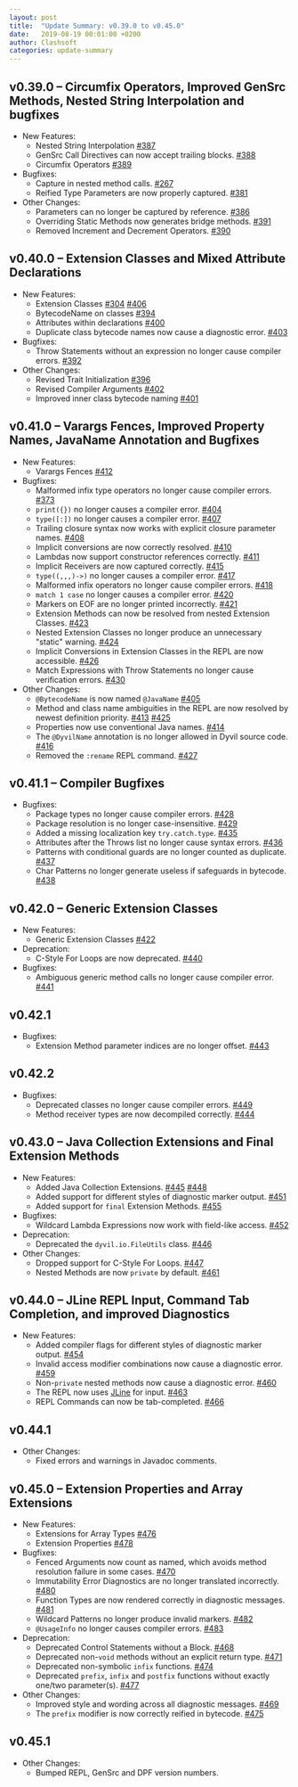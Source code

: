 ```yaml
---
layout: post
title:  "Update Summary: v0.39.0 to v0.45.0"
date:   2019-08-19 00:01:00 +0200
author: Clashsoft
categories: update-summary
---
```


## v0.39.0 – Circumfix Operators, Improved GenSrc Methods, Nested String Interpolation and bugfixes

- New Features:
    - Nested String Interpolation [#387](https://github.com/Dyvil/Dyvil/issues/387)
    - GenSrc Call Directives can now accept trailing blocks. [#388](https://github.com/Dyvil/Dyvil/issues/388)
    - Circumfix Operators [#389](https://github.com/Dyvil/Dyvil/issues/389)
- Bugfixes:
    - Capture in nested method calls. [#267](https://github.com/Dyvil/Dyvil/issues/267)
    - Reified Type Parameters are now properly captured. [#381](https://github.com/Dyvil/Dyvil/issues/381)
- Other Changes:
    - Parameters can no longer be captured by reference. [#386](https://github.com/Dyvil/Dyvil/issues/386)
    - Overriding Static Methods now generates bridge methods. [#391](https://github.com/Dyvil/Dyvil/issues/391)
    - Removed Increment and Decrement Operators. [#390](https://github.com/Dyvil/Dyvil/issues/390)

## v0.40.0 – Extension Classes and Mixed Attribute Declarations

- New Features:
    - Extension Classes [#304](https://github.com/Dyvil/Dyvil/issues/304) [#406](https://github.com/Dyvil/Dyvil/issues/406)
    - BytecodeName on classes [#394](https://github.com/Dyvil/Dyvil/issues/394)
    - Attributes within declarations [#400](https://github.com/Dyvil/Dyvil/issues/400)
    - Duplicate class bytecode names now cause a diagnostic error. [#403](https://github.com/Dyvil/Dyvil/issues/403)
- Bugfixes:
    - Throw Statements without an expression no longer cause compiler errors. [#392](https://github.com/Dyvil/Dyvil/issues/392)
- Other Changes:
    - Revised Trait Initialization [#396](https://github.com/Dyvil/Dyvil/issues/396)
    - Revised Compiler Arguments [#402](https://github.com/Dyvil/Dyvil/issues/402)
    - Improved inner class bytecode naming [#401](https://github.com/Dyvil/Dyvil/issues/401)

## v0.41.0 – Varargs Fences, Improved Property Names, JavaName Annotation and Bugfixes

- New Features:
    - Varargs Fences [#412](https://github.com/Dyvil/Dyvil/issues/412)
- Bugfixes:
    - Malformed infix type operators no longer cause compiler errors. [#373](https://github.com/Dyvil/Dyvil/issues/373)
    - `print({})` no longer causes a compiler error. [#404](https://github.com/Dyvil/Dyvil/issues/404)
    - `type([:])` no longer causes a compiler error. [#407](https://github.com/Dyvil/Dyvil/issues/407)
    - Trailing closure syntax now works with explicit closure parameter names. [#408](https://github.com/Dyvil/Dyvil/issues/408)
    - Implicit conversions are now correctly resolved. [#410](https://github.com/Dyvil/Dyvil/issues/410)
    - Lambdas now support constructor references correctly. [#411](https://github.com/Dyvil/Dyvil/issues/411)
    - Implicit Receivers are now captured correctly. [#415](https://github.com/Dyvil/Dyvil/issues/415)
    - `type((,,,)->)` no longer causes a compiler error. [#417](https://github.com/Dyvil/Dyvil/issues/417)
    - Malformed infix operators no longer cause compiler errors. [#418](https://github.com/Dyvil/Dyvil/issues/418)
    - `match 1 case` no longer causes a compiler error. [#420](https://github.com/Dyvil/Dyvil/issues/420)
    - Markers on EOF are no longer printed incorrectly. [#421](https://github.com/Dyvil/Dyvil/issues/421)
    - Extension Methods can now be resolved from nested Extension Classes. [#423](https://github.com/Dyvil/Dyvil/issues/423)
    - Nested Extension Classes no longer produce an unnecessary "static" warning. [#424](https://github.com/Dyvil/Dyvil/issues/424)
    - Implicit Conversions in Extension Classes in the REPL are now accessible. [#426](https://github.com/Dyvil/Dyvil/issues/426)
    - Match Expressions with Throw Statements no longer cause verification errors. [#430](https://github.com/Dyvil/Dyvil/issues/430)
- Other Changes:
    - `@BytecodeName` is now named `@JavaName` [#405](https://github.com/Dyvil/Dyvil/issues/405)
    - Method and class name ambiguities in the REPL are now resolved by newest definition priority. [#413](https://github.com/Dyvil/Dyvil/issues/413) [#425](https://github.com/Dyvil/Dyvil/issues/425)
    - Properties now use conventional Java names. [#414](https://github.com/Dyvil/Dyvil/issues/414)
    - The `@DyvilName` annotation is no longer allowed in Dyvil source code. [#416](https://github.com/Dyvil/Dyvil/issues/416)
    - Removed the `:rename` REPL command. [#427](https://github.com/Dyvil/Dyvil/issues/427)

## v0.41.1 – Compiler Bugfixes

- Bugfixes:
    - Package types no longer cause compiler errors. [#428](https://github.com/Dyvil/Dyvil/issues/428)
    - Package resolution is no longer case-insensitive. [#429](https://github.com/Dyvil/Dyvil/issues/429)
    - Added a missing localization key `try.catch.type`. [#435](https://github.com/Dyvil/Dyvil/issues/435)
    - Attributes after the Throws list no longer cause syntax errors. [#436](https://github.com/Dyvil/Dyvil/issues/436)
    - Patterns with conditional guards are no longer counted as duplicate. [#437](https://github.com/Dyvil/Dyvil/issues/437)
    - Char Patterns no longer generate useless if safeguards in bytecode. [#438](https://github.com/Dyvil/Dyvil/issues/438)

## v0.42.0 – Generic Extension Classes

- New Features:
    - Generic Extension Classes [#422](https://github.com/Dyvil/Dyvil/issues/422)
- Deprecation:
    - C-Style For Loops are now deprecated. [#440](https://github.com/Dyvil/Dyvil/issues/440)
- Bugfixes:
    - Ambiguous generic method calls no longer cause compiler error. [#441](https://github.com/Dyvil/Dyvil/issues/441)
    
## v0.42.1

- Bugfixes:
    - Extension Method parameter indices are no longer offset. [#443](https://github.com/Dyvil/Dyvil/issues/443)

## v0.42.2

- Bugfixes:
    - Deprecated classes no longer cause compiler errors. [#449](https://github.com/Dyvil/Dyvil/issues/449)
    - Method receiver types are now decompiled correctly. [#444](https://github.com/Dyvil/Dyvil/issues/444)

## v0.43.0 – Java Collection Extensions and Final Extension Methods

- New Features:
    - Added Java Collection Extensions. [#445](https://github.com/Dyvil/Dyvil/issues/445) [#448](https://github.com/Dyvil/Dyvil/issues/448)
    - Added support for different styles of diagnostic marker output. [#451](https://github.com/Dyvil/Dyvil/issues/451)
    - Added support for `final` Extension Methods. [#455](https://github.com/Dyvil/Dyvil/issues/455)
- Bugfixes:
    - Wildcard Lambda Expressions now work with field-like access. [#452](https://github.com/Dyvil/Dyvil/issues/452)
- Deprecation:
    - Deprecated the `dyvil.io.FileUtils` class. [#446](https://github.com/Dyvil/Dyvil/issues/446)
- Other Changes:
    - Dropped support for C-Style For Loops. [#447](https://github.com/Dyvil/Dyvil/issues/447)
    - Nested Methods are now `private` by default. [#461](https://github.com/Dyvil/Dyvil/issues/461)

## v0.44.0 – JLine REPL Input, Command Tab Completion, and improved Diagnostics

- New Features:
    - Added compiler flags for different styles of diagnostic marker output. [#454](https://github.com/Dyvil/Dyvil/issues/454)
    - Invalid access modifier combinations now cause a diagnostic error. [#459](https://github.com/Dyvil/Dyvil/issues/459)
    - Non-`private` nested methods now cause a diagnostic error. [#460](https://github.com/Dyvil/Dyvil/issues/460)
    - The REPL now uses [JLine](https://github.com/jline/jline3) for input. [#463](https://github.com/Dyvil/Dyvil/issues/463)
    - REPL Commands can now be tab-completed. [#466](https://github.com/Dyvil/Dyvil/issues/466)

## v0.44.1 

- Other Changes:
    - Fixed errors and warnings in Javadoc comments.
    
## v0.45.0 – Extension Properties and Array Extensions

- New Features:
    - Extensions for Array Types [#476](https://github.com/Dyvil/Dyvil/issues/476)
    - Extension Properties [#478](https://github.com/Dyvil/Dyvil/issues/478)
- Bugfixes:
    - Fenced Arguments now count as named, which avoids method resolution failure in some cases. [#470](https://github.com/Dyvil/Dyvil/issues/470)
    - Immutability Error Diagnostics are no longer translated incorrectly. [#480](https://github.com/Dyvil/Dyvil/issues/480)
    - Function Types are now rendered correctly in diagnostic messages. [#481](https://github.com/Dyvil/Dyvil/issues/481)
    - Wildcard Patterns no longer produce invalid markers. [#482](https://github.com/Dyvil/Dyvil/issues/482)
    - `@UsageInfo` no longer causes compiler errors. [#483](https://github.com/Dyvil/Dyvil/issues/483)
- Deprecation:
    - Deprecated Control Statements without a Block. [#468](https://github.com/Dyvil/Dyvil/issues/468)
    - Deprecated non-`void` methods without an explicit return type. [#471](https://github.com/Dyvil/Dyvil/issues/471)
    - Deprecated non-symbolic `infix` functions. [#474](https://github.com/Dyvil/Dyvil/issues/474)
    - Deprecated `prefix`, `infix` and `postfix` functions without exactly one/two parameter(s). [#477](https://github.com/Dyvil/Dyvil/issues/477)
- Other Changes:
    - Improved style and wording across all diagnostic messages. [#469](https://github.com/Dyvil/Dyvil/issues/469)
    - The `prefix` modifier is now correctly reified in bytecode. [#475](https://github.com/Dyvil/Dyvil/issues/475)

## v0.45.1

- Other Changes:
    - Bumped REPL, GenSrc and DPF version numbers.
